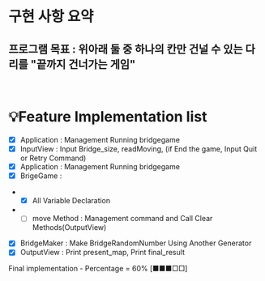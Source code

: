 # 구현 사항 요약
## 프로그램 목표 : 위아래 둘 중 하나의 칸만 건널 수 있는 다리를 "끝까지 건너가는 게임"

<br>

# 💡Feature Implementation list
- [x] Application : Management Running bridgegame
- [x] InputView : Input Bridge_size, readMoving, (if End the game, Input Quit or Retry Command) 
- [x] Application : Management Running bridgegame
- [x] BrigeGame : 
 * - [x] All Variable Declaration
 * - [ ] move Method : Management command and Call Clear Methods(OutputView)
 
- [x] BridgeMaker : Make BridgeRandomNumber Using Another Generator
- [x] OutputView : Print present_map, Print final_result

Final implementation - Percentage = 60% [■■■□□]

